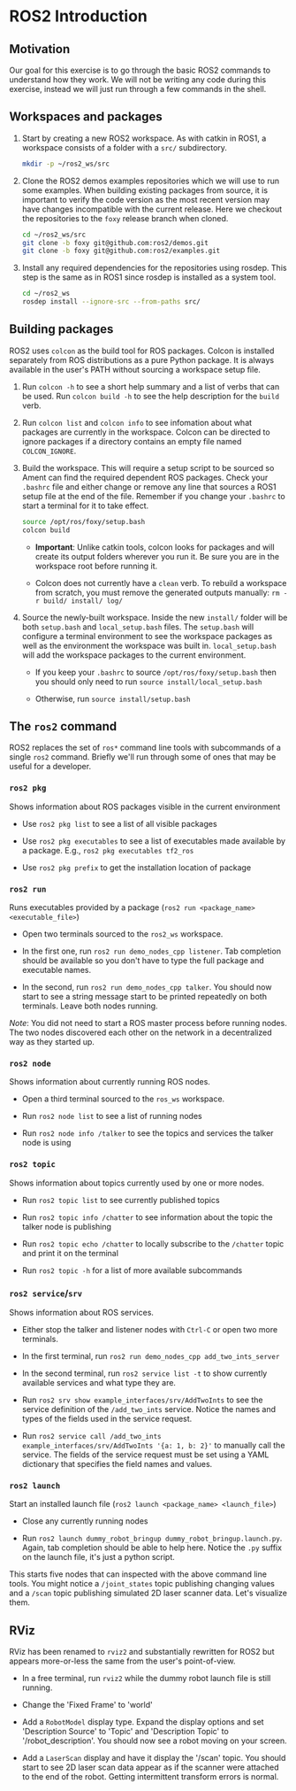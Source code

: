 # ROS2 Introduction

## Motivation

Our goal for this exercise is to go through the basic ROS2 commands to understand how they work. We
will not be writing any code during this exercise, instead we will just run through a few commands
in the shell.

## Workspaces and packages

1.  Start by creating a new ROS2 workspace. As with catkin in ROS1, a workspace consists of a folder
    with a `src/` subdirectory.

    ```bash
    mkdir -p ~/ros2_ws/src
    ```

1.  Clone the ROS2 demos examples repositories which we will use to run some examples. When building
    existing packages from source, it is important to verify the code version as the most recent
    version may have changes incompatible with the current release. Here we checkout the
    repositories to the `foxy` release branch when cloned.

    ```bash
    cd ~/ros2_ws/src
    git clone -b foxy git@github.com:ros2/demos.git
    git clone -b foxy git@github.com:ros2/examples.git
    ```

1.  Install any required dependencies for the repositories using rosdep. This step is the same as in
    ROS1 since rosdep is installed as a system tool.

    ```bash
    cd ~/ros2_ws
    rosdep install --ignore-src --from-paths src/
    ```

## Building packages

ROS2 uses `colcon` as the build tool for ROS packages. Colcon is installed separately from ROS
distributions as a pure Python package. It is always available in the user's PATH without sourcing a
workspace setup file.

1.  Run `colcon -h` to see a short help summary and a list of verbs that can be used. Run `colcon
    build -h` to see the help description for the `build` verb.

1.  Run `colcon list` and `colcon info` to see infomation about what packages are currently in the
    workspace. Colcon can be directed to ignore packages if a directory contains an empty file named
    `COLCON_IGNORE`.

1.  Build the workspace. This will require a setup script to be sourced so Ament can find the
    required dependent ROS packages. Check your `.bashrc` file and either change or remove any line
    that sources a ROS1 setup file at the end of the file. Remember if you change your `.bashrc` to
    start a terminal for it to take effect.

    ```bash
    source /opt/ros/foxy/setup.bash
    colcon build
    ```

    - **Important**: Unlike catkin tools, colcon looks for packages and will create its output folders
    wherever you run it. Be sure you are in the workspace root before running it.

    - Colcon does not currently have a `clean` verb. To rebuild a workspace from scratch, you must
    remove the generated outputs manually: `rm -r build/ install/ log/`

1.  Source the newly-built workspace. Inside the new `install/` folder will be both `setup.bash` and
    `local_setup.bash` files. The `setup.bash` will configure a terminal environment to see the
    workspace packages as well as the environment the workspace was built in. `local_setup.bash`
    will add the workspace packages to the current environment.

    - If you keep your `.bashrc` to source `/opt/ros/foxy/setup.bash` then you should only need to
    run `source install/local_setup.bash`

    - Otherwise, run `source install/setup.bash`

## The `ros2` command

ROS2 replaces the set of `ros*` command line tools with subcommands of a single `ros2` command.
Briefly we'll run through some of ones that may be useful for a developer.

### `ros2 pkg`

Shows information about ROS packages visible in the current environment

- Use `ros2 pkg list` to see a list of all visible packages

- Use `ros2 pkg executables` to see a list of executables made available by a package. E.g., `ros2
pkg executables tf2_ros`

- Use `ros2 pkg prefix` to get the installation location of package

### `ros2 run`

Runs executables provided by a package (`ros2 run <package_name> <executable_file>`)

- Open two terminals sourced to the `ros2_ws` workspace.

- In the first one, run `ros2 run demo_nodes_cpp listener`. Tab completion should be available so
you don't have to type the full package and executable names.

- In the second, run `ros2 run demo_nodes_cpp talker`. You
should now start to see a string message start to be printed repeatedly on both terminals. Leave
both nodes running.

*Note*: You did not need to start a ROS master process before running nodes. The two nodes
discovered each other on the network in a decentralized way as they started up.

### `ros2 node`

Shows information about currently running ROS nodes.

- Open a third terminal sourced to the `ros_ws` workspace.

- Run `ros2 node list` to see a list of running nodes

- Run `ros2 node info /talker` to see the topics and services the talker node is using

### `ros2 topic`

Shows information about topics currently used by one or more nodes.

- Run `ros2 topic list` to see currently published topics

- Run `ros2 topic info /chatter` to see information about the topic the talker node is publishing

- Run `ros2 topic echo /chatter` to locally subscribe to the `/chatter` topic and print it on the
terminal

- Run `ros2 topic -h` for a list of more available subcommands

### `ros2 service`/`srv`

Shows information about ROS services.

- Either stop the talker and listener nodes with `Ctrl-C` or open two more terminals.

- In the first terminal, run `ros2 run demo_nodes_cpp add_two_ints_server`

- In the second terminal, run `ros2 service list -t` to show currently available services and what
type they are.

- Run `ros2 srv show example_interfaces/srv/AddTwoInts` to see the service definition of the
`/add_two_ints` service. Notice the names and types of the fields used in the service request.

- Run `ros2 service call /add_two_ints example_interfaces/srv/AddTwoInts '{a: 1, b: 2}'` to manually
call the service. The fields of the service request must be set using a YAML dictionary that
specifies the field names and values.

### `ros2 launch`

Start an installed launch file (`ros2 launch <package_name> <launch_file>`)

- Close any currently running nodes

- Run `ros2 launch dummy_robot_bringup dummy_robot_bringup.launch.py`. Again, tab completion should be
able to help here. Notice the `.py` suffix on the launch file, it's just a python script.

This starts five nodes that can inspected with the above command line tools. You might notice a
`/joint_states` topic publishing changing values and a `/scan` topic publishing simulated 2D laser
scanner data. Let's visualize them.

## RViz

RViz has been renamed to `rviz2` and substantially rewritten for ROS2 but appears more-or-less the
same from the user's point-of-view.

- In a free terminal, run `rviz2` while the dummy robot launch file is still running.

- Change the 'Fixed Frame' to 'world'

- Add a `RobotModel` display type. Expand the display options and set 'Description Source' to
'Topic' and 'Description Topic' to '/robot_description'. You should now see a robot moving on your
screen.

- Add a `LaserScan` display and have it display the '/scan' topic. You should start to see 2D laser
scan data appear as if the scanner were attached to the end of the robot. Getting intermittent
transform errors is normal.

